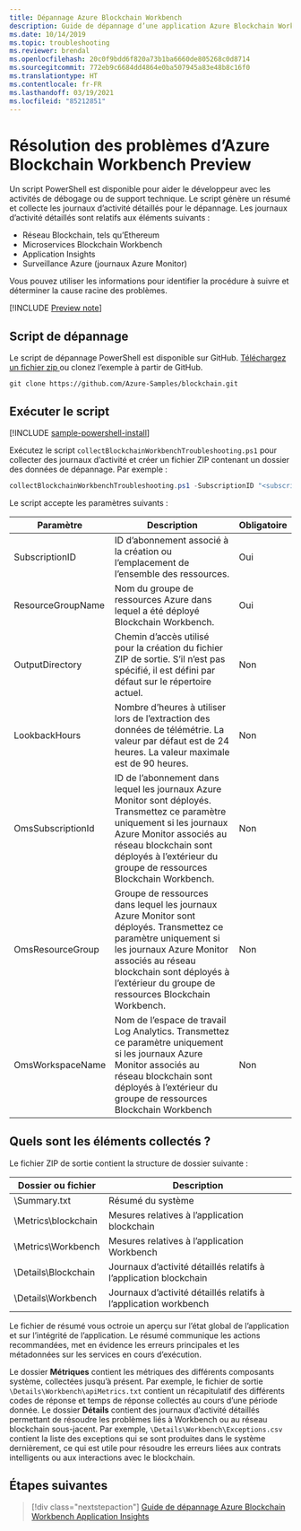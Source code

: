 ```yaml
---
title: Dépannage Azure Blockchain Workbench
description: Guide de dépannage d’une application Azure Blockchain Workbench Preview.
ms.date: 10/14/2019
ms.topic: troubleshooting
ms.reviewer: brendal
ms.openlocfilehash: 20c0f9bdd6f820a73b1ba6660de805268c0d8714
ms.sourcegitcommit: 772eb9c6684dd4864e0ba507945a83e48b8c16f0
ms.translationtype: HT
ms.contentlocale: fr-FR
ms.lasthandoff: 03/19/2021
ms.locfileid: "85212851"
---
```

# <a name="azure-blockchain-workbench-preview-troubleshooting"></a>Résolution des problèmes d’Azure Blockchain Workbench Preview

Un script PowerShell est disponible pour aider le développeur avec les activités de débogage ou de support technique. Le script génère un résumé et collecte les journaux d’activité détaillés pour le dépannage. Les journaux d’activité détaillés sont relatifs aux éléments suivants :

* Réseau Blockchain, tels qu’Ethereum
* Microservices Blockchain Workbench
* Application Insights
* Surveillance Azure (journaux Azure Monitor)

Vous pouvez utiliser les informations pour identifier la procédure à suivre et déterminer la cause racine des problèmes.

[!INCLUDE [Preview note](./includes/preview.md)]

## <a name="troubleshooting-script"></a>Script de dépannage

Le script de dépannage PowerShell est disponible sur GitHub. [Téléchargez un fichier zip ](https://github.com/Azure-Samples/blockchain/archive/master.zip) ou clonez l’exemple à partir de GitHub.

```
git clone https://github.com/Azure-Samples/blockchain.git
```

## <a name="run-the-script"></a>Exécuter le script
[!INCLUDE [sample-powershell-install](../../../includes/sample-powershell-install.md)]

Exécutez le script `collectBlockchainWorkbenchTroubleshooting.ps1` pour collecter des journaux d’activité et créer un fichier ZIP contenant un dossier des données de dépannage. Par exemple :

``` powershell
collectBlockchainWorkbenchTroubleshooting.ps1 -SubscriptionID "<subscription_id>" -ResourceGroupName "workbench-resource-group-name"
```
Le script accepte les paramètres suivants :

| Paramètre  | Description | Obligatoire |
|---------|---------|----|
| SubscriptionID | ID d’abonnement associé à la création ou l’emplacement de l’ensemble des ressources. | Oui |
| ResourceGroupName | Nom du groupe de ressources Azure dans lequel a été déployé Blockchain Workbench. | Oui |
| OutputDirectory | Chemin d’accès utilisé pour la création du fichier ZIP de sortie. S’il n’est pas spécifié, il est défini par défaut sur le répertoire actuel. | Non |
| LookbackHours | Nombre d’heures à utiliser lors de l’extraction des données de télémétrie. La valeur par défaut est de 24 heures. La valeur maximale est de 90 heures. | Non |
| OmsSubscriptionId | ID de l’abonnement dans lequel les journaux Azure Monitor sont déployés. Transmettez ce paramètre uniquement si les journaux Azure Monitor associés au réseau blockchain sont déployés à l’extérieur du groupe de ressources Blockchain Workbench.| Non |
| OmsResourceGroup |Groupe de ressources dans lequel les journaux Azure Monitor sont déployés. Transmettez ce paramètre uniquement si les journaux Azure Monitor associés au réseau blockchain sont déployés à l’extérieur du groupe de ressources Blockchain Workbench.| Non |
| OmsWorkspaceName | Nom de l’espace de travail Log Analytics. Transmettez ce paramètre uniquement si les journaux Azure Monitor associés au réseau blockchain sont déployés à l’extérieur du groupe de ressources Blockchain Workbench | Non |

## <a name="what-is-collected"></a>Quels sont les éléments collectés ?

Le fichier ZIP de sortie contient la structure de dossier suivante :

| Dossier ou fichier | Description  |
|---------|---------|
| \Summary.txt | Résumé du système |
| \Metrics\blockchain | Mesures relatives à l’application blockchain |
| \Metrics\Workbench | Mesures relatives à l’application Workbench |
| \Details\Blockchain | Journaux d’activité détaillés relatifs à l’application blockchain |
| \Details\Workbench | Journaux d’activité détaillés relatifs à l’application workbench |

Le fichier de résumé vous octroie un aperçu sur l’état global de l’application et sur l’intégrité de l’application. Le résumé communique les actions recommandées, met en évidence les erreurs principales et les métadonnées sur les services en cours d’exécution.

Le dossier **Métriques** contient les métriques des différents composants système, collectées jusqu’à présent. Par exemple, le fichier de sortie `\Details\Workbench\apiMetrics.txt` contient un récapitulatif des différents codes de réponse et temps de réponse collectés au cours d’une période donnée. Le dossier **Détails** contient des journaux d’activité détaillés permettant de résoudre les problèmes liés à Workbench ou au réseau blockchain sous-jacent. Par exemple, `\Details\Workbench\Exceptions.csv` contient la liste des exceptions qui se sont produites dans le système dernièrement, ce qui est utile pour résoudre les erreurs liées aux contrats intelligents ou aux interactions avec le blockchain. 

## <a name="next-steps"></a>Étapes suivantes

> [!div class="nextstepaction"]
> [Guide de dépannage Azure Blockchain Workbench Application Insights](https://aka.ms/workbenchtroubleshooting)
